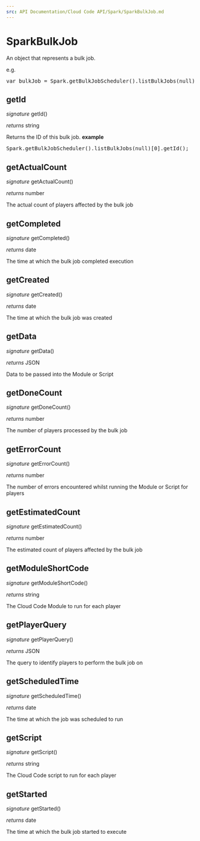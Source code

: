 ```yaml
---
src: API Documentation/Cloud Code API/Spark/SparkBulkJob.md
---
```


# SparkBulkJob

An object that represents a bulk job.

e.g.

<pre rel="highlighter" code-brush="js" contenteditable="false">var bulkJob = Spark.getBulkJobScheduler().listBulkJobs(null)[0];</pre>


## getId
_signature_ getId()</p>
_returns_ string</p>
Returns the ID of this bulk job.
<b>example</b>
<pre rel="highlighter" code-brush="js" contenteditable="false">Spark.getBulkJobScheduler().listBulkJobs(null)[0].getId();</pre>

## getActualCount
_signature_ getActualCount()</p>
_returns_ number</p>
The actual count of players affected by the bulk job

## getCompleted
_signature_ getCompleted()</p>
_returns_ date</p>
The time at which the bulk job completed execution

## getCreated
_signature_ getCreated()</p>
_returns_ date</p>
The time at which the bulk job was created

## getData
_signature_ getData()</p>
_returns_ JSON</p>
Data to be passed into the Module or Script

## getDoneCount
_signature_ getDoneCount()</p>
_returns_ number</p>
The number of players processed by the bulk job

## getErrorCount
_signature_ getErrorCount()</p>
_returns_ number</p>
The number of errors encountered whilst running the Module or Script for players

## getEstimatedCount
_signature_ getEstimatedCount()</p>
_returns_ number</p>
The estimated count of players affected by the bulk job

## getModuleShortCode
_signature_ getModuleShortCode()</p>
_returns_ string</p>
The Cloud Code Module to run for each player

## getPlayerQuery
_signature_ getPlayerQuery()</p>
_returns_ JSON</p>
The query to identify players to perform the bulk job on

## getScheduledTime
_signature_ getScheduledTime()</p>
_returns_ date</p>
The time at which the job was scheduled to run

## getScript
_signature_ getScript()</p>
_returns_ string</p>
The Cloud Code script to run for each player

## getStarted
_signature_ getStarted()</p>
_returns_ date</p>
The time at which the bulk job started to execute

